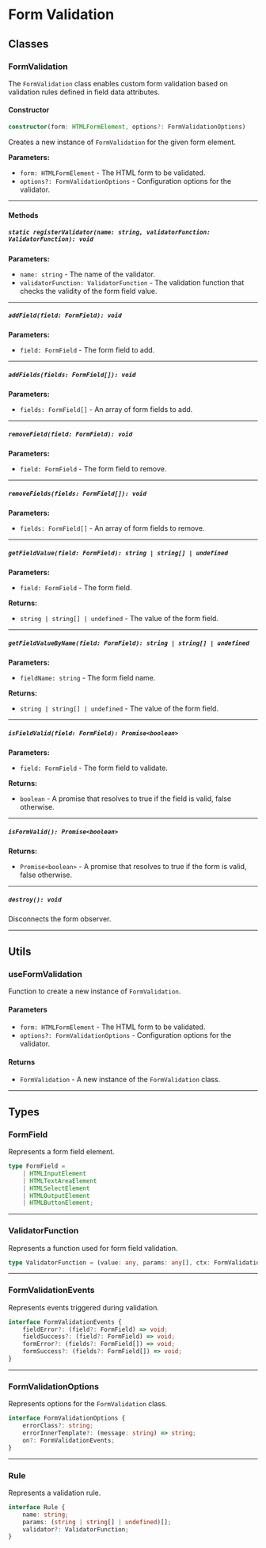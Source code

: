 # Form Validation

## Classes

### FormValidation

The `FormValidation` class enables custom form validation based on validation rules defined in field data attributes.

#### Constructor

```typescript
constructor(form: HTMLFormElement, options?: FormValidationOptions)
```

Creates a new instance of `FormValidation` for the given form element.

**Parameters:**
- `form: HTMLFormElement` - The HTML form to be validated.
- `options?: FormValidationOptions` - Configuration options for the validator.

---

#### Methods

##### `static registerValidator(name: string, validatorFunction: ValidatorFunction): void`

**Parameters:**
- `name: string` - The name of the validator.
- `validatorFunction: ValidatorFunction` - The validation function that checks the validity of the form field value.

---

##### `addField(field: FormField): void`

**Parameters:**
- `field: FormField` - The form field to add.

---

##### `addFields(fields: FormField[]): void`

**Parameters:**
- `fields: FormField[]` - An array of form fields to add.

---

##### `removeField(field: FormField): void`

**Parameters:**
- `field: FormField` - The form field to remove.

---

##### `removeFields(fields: FormField[]): void`

**Parameters:**
- `fields: FormField[]` - An array of form fields to remove.

---

##### `getFieldValue(field: FormField): string | string[] | undefined`

**Parameters:**
- `field: FormField` - The form field.

**Returns:**
- `string | string[] | undefined` - The value of the form field.

---

##### `getFieldValueByName(field: FormField): string | string[] | undefined`

**Parameters:**
- `fieldName: string` - The form field name.

**Returns:**
- `string | string[] | undefined` - The value of the form field.

---

##### `isFieldValid(field: FormField): Promise<boolean>`

**Parameters:**
- `field: FormField` - The form field to validate.

**Returns:**
- `boolean` - A promise that resolves to true if the field is valid, false otherwise.

---

##### `isFormValid(): Promise<boolean>`

**Returns:**
- `Promise<boolean>` - A promise that resolves to true if the form is valid, false otherwise.

---

##### `destroy(): void`

Disconnects the form observer.

---

## Utils

### useFormValidation

Function to create a new instance of `FormValidation`.

#### Parameters

- `form: HTMLFormElement` - The HTML form to be validated.
- `options?: FormValidationOptions` - Configuration options for the validator.

#### Returns

- `FormValidation` - A new instance of the `FormValidation` class.

---

## Types

### FormField

Represents a form field element.

```typescript
type FormField =
	| HTMLInputElement
	| HTMLTextAreaElement
	| HTMLSelectElement
	| HTMLOutputElement
	| HTMLButtonElement;
```

---

### ValidatorFunction

Represents a function used for form field validation.

```typescript
type ValidatorFunction = (value: any, params: any[], ctx: FormValidation) => boolean | string;
```

---

### FormValidationEvents

Represents events triggered during validation.

```typescript
interface FormValidationEvents {
	fieldError?: (field?: FormField) => void;
	fieldSuccess?: (field?: FormField) => void;
	formError?: (fields?: FormField[]) => void;
	formSuccess?: (fields?: FormField[]) => void;
}
```

---

### FormValidationOptions

Represents options for the `FormValidation` class.

```typescript
interface FormValidationOptions {
	errorClass?: string;
	errorInnerTemplate?: (message: string) => string;
	on?: FormValidationEvents;
}
```

---

### Rule

Represents a validation rule.

```typescript
interface Rule {
	name: string;
	params: (string | string[] | undefined)[];
	validator?: ValidatorFunction;
}
```
